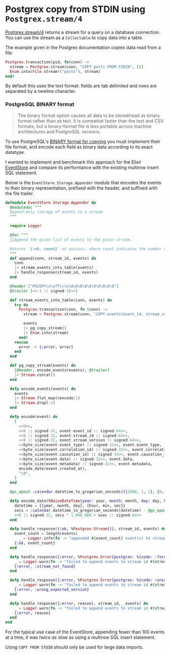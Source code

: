 # Postgrex copy from STDIN using `Postgrex.stream/4`

[Postgrex.stream/4](https://hexdocs.pm/postgrex/Postgrex.html#stream/4) returns a stream for a query on a database connection. You can use the stream as a `Collectable` to copy data into a table.

The example given in the Postgrex documentation copies data read from a file:

```elixir
Postgrex.transaction(pid, fn(conn) ->
  stream = Postgrex.stream(conn, "COPY posts FROM STDIN", [])
  Enum.into(File.stream!("posts"), stream)
end)
```

By default this uses the text format: fields are tab delimited and rows are separated by a newline character.

### PostgreSQL BINARY format

> The binary format option causes all data to be stored/read as binary format rather than as text. It is somewhat faster than the text and CSV formats, but a binary-format file is less portable across machine architectures and PostgreSQL versions.

To use PostgreSQL's [BINARY format for copying](https://www.postgresql.org/docs/current/static/sql-copy.html) you must implement their file format, and encode each field as binary data according to its exact datatype.

I wanted to implement and benchmark this approach for the Elixir [EventStore](https://github.com/slashdotdash/eventstore) and compare its performance with the existing multirow insert SQL statement.

Below is the `EventStore.Storage.Appender` module that encodes the events to their binary representation, prefixed with the header, and suffixed with the file trailer.

```elixir
defmodule EventStore.Storage.Appender do
  @moduledoc """
  Append-only storage of events to a stream
  """

  require Logger

  @doc """
  Append the given list of events to the given stream.

  Returns `{:ok, count}` on success, where count indicates the number of appended events.
  """
  def append(conn, stream_id, events) do
    conn
    |> stream_events_into_table(events)
    |> handle_response(stream_id, events)
  end

  @header ["PGCOPY\n\xff\r\n\0\0\0\0\0\0\0\0\0\0"]
  @trailer [<<-1 :: signed-16>>]

  def stream_events_into_table(conn, events) do
    try do
      Postgrex.transaction(conn, fn (conn) ->
        stream = Postgrex.stream(conn, "COPY events(event_id, stream_id, stream_version, event_type, correlation_id, causation_id, data, metadata, created_at) FROM STDIN (FORMAT BINARY)", [], max_rows: 0)

        events
        |> pg_copy_stream()
        |> Enum.into(stream)
      end)
    rescue
      error -> {:error, error}
    end
  end

  def pg_copy_stream(events) do
    [@header, encode_events(events), @trailer]
    |> Stream.concat()
  end

  defp encode_events(events) do
    events
    |> Stream.flat_map(&encode/1)
    |> Stream.drop(-1)
  end

  defp encode(event) do
    [
      <<9>>,
      <<8 :: signed-32, event.event_id :: signed-64>>,
      <<8 :: signed-32, event.stream_id :: signed-64>>,
      <<8 :: signed-32, event.stream_version :: signed-64>>,
      <<byte_size(event.event_type) :: signed-32>>, event.event_type,
      <<byte_size(event.correlation_id) :: signed-32>>, event.correlation_id,
      <<byte_size(event.causation_id) :: signed-32>>, event.causation_id,
      <<byte_size(event.data) :: signed-32>>, event.data,
      <<byte_size(event.metadata) :: signed-32>>, event.metadata,
      encode_date(event.created_at),
      "\0",
    ]
  end

  @gs_epoch :calendar.datetime_to_gregorian_seconds({{2000, 1, 1}, {0, 0, 0}})

  defp encode_date(%NaiveDateTime{year: year, month: month, day: day, hour: hour, minute: min, second: sec, microsecond: {usec, _}}) do
    datetime = {{year, month, day}, {hour, min, sec}}
    secs = :calendar.datetime_to_gregorian_seconds(datetime) - @gs_epoch
    <<8 :: signed-32, secs * 1_000_000 + usec :: signed-64>>
  end

  defp handle_response({:ok, %Postgrex.Stream{}}, stream_id, events) do
    event_count = length(events)
      _ = Logger.info(fn -> "appended #{event_count} event(s) to stream id #{stream_id}" end)
    {:ok, event_count}
  end

  defp handle_response({:error, %Postgrex.Error{postgres: %{code: :foreign_key_violation, message: message}}}, stream_id, _events) do
    _ = Logger.warn(fn -> "failed to append events to stream id #{stream_id} due to: #{inspect message}" end)
    {:error, :stream_not_found}
  end

  defp handle_response({:error, %Postgrex.Error{postgres: %{code: :unique_violation, message: message}}}, stream_id, _events) do
    _ = Logger.warn(fn -> "failed to append events to stream id #{stream_id} due to: #{inspect message}" end)
    {:error, :wrong_expected_version}
  end

  defp handle_response({:error, reason}, stream_id, _events) do
    _ = Logger.warn(fn -> "failed to append events to stream id #{stream_id} due to: #{inspect reason}" end)
    {:error, reason}
  end
end
```

For the typical use case of the EventStore, appending fewer than 100 events at a time, it was *twice as slow* as using a multirow SQL insert statement.

Using `COPY FROM STDIN` should only be used for large data imports.
